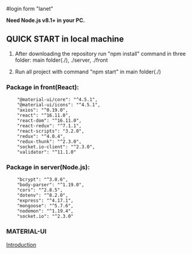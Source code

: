 #login form "lanet"

**Need Node.js v8.1+ in your PC.**

QUICK START in local machine
-----------
1) After downloading the repository run "npm install" command in three folder: main folder(./), ./server, ./front

2) Run all project with command "npm start" in main folder(./)

### Package in front(React): 
```
    "@material-ui/core": "^4.5.1",
    "@material-ui/icons": "^4.5.1",
    "axios": "^0.19.0",
    "react": "^16.11.0",
    "react-dom": "^16.11.0",
    "react-redux": "^7.1.1",
    "react-scripts": "3.2.0",
    "redux": "^4.0.4",
    "redux-thunk": "^2.3.0",
    "socket.io-client": "^2.3.0",
    "validator": "^11.1.0"
```

### Package in server(Node.js): 
```
    "bcrypt": "^3.0.6",
    "body-parser": "^1.19.0",
    "cors": "^2.8.5",
    "dotenv": "^8.2.0",
    "express": "^4.17.1",
    "mongoose": "^5.7.6",
    "nodemon": "^1.19.4",
    "socket.io": "^2.3.0"

```
### MATERIAL-UI

[Introduction](https://material-ui.com/)
